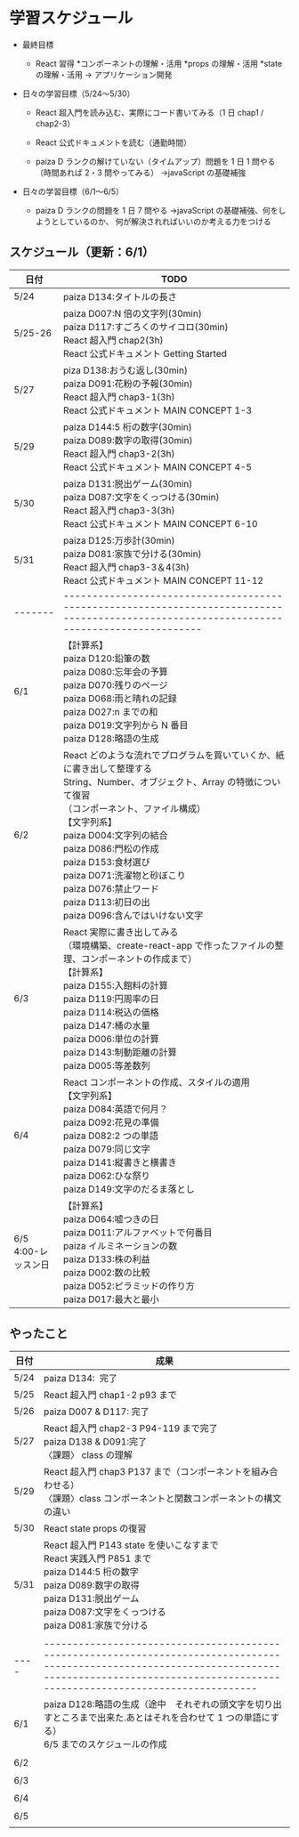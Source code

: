 # 学習スケジュール

- 最終目標

  - React 習得
    *コンポーネントの理解・活用
    *props の理解・活用
    \*state の理解・活用
    → アプリケーション開発

- 日々の学習目標（5/24〜5/30）

  - React 超入門を読み込む、実際にコード書いてみる（1 日 chap1 / chap2-3）

  - React 公式ドキュメントを読む（通勤時間）

  - paiza D ランクの解けていない（タイムアップ）問題を
    1 日 1 問やる（時間あれば 2・3 問やってみる）
    →javaScript の基礎補強

- 日々の学習目標（6/1〜6/5）

  - paiza D ランクの問題を
    1 日 7 問やる
    →javaScript の基礎補強、何をしようとしているのか、
    何が解決されればいいのか考える力をつける

## スケジュール（更新：6/1）

| 日付                | TODO                                                                                                                                                                                                                                                                                                                                                                              |
| ------------------- | --------------------------------------------------------------------------------------------------------------------------------------------------------------------------------------------------------------------------------------------------------------------------------------------------------------------------------------------------------------------------------- |
| 5/24                | paiza D134:タイトルの長さ                                                                                                                                                                                                                                                                                                                                                         |  |
| 5/25-26             | paiza D007:N 倍の文字列(30min)<br>paiza D117:すごろくのサイコロ(30min)<br>React 超入門 chap2(3h)<br>React 公式ドキュメント Getting Started                                                                                                                                                                                                                                        |  |
| 5/27                | piza D138:おうむ返し(30min)<br>paiza D091:花粉の予報(30min)<br>React 超入門 chap3-1(3h)<br>React 公式ドキュメント MAIN CONCEPT 1-3                                                                                                                                                                                                                                                |  |
| 5/29                | paiza D144:5 桁の数字(30min)<br>paiza D089:数字の取得(30min)<br>React 超入門 chap3-2(3h)<br>React 公式ドキュメント MAIN CONCEPT 4-5                                                                                                                                                                                                                                               |  |
| 5/30                | paiza D131:脱出ゲーム(30min)<br>paiza D087:文字をくっつける(30min)<br>React 超入門 chap3-3(3h)<br>React 公式ドキュメント MAIN CONCEPT 6-10                                                                                                                                                                                                                                        |  |
| 5/31                | paiza D125:万歩計(30min)<br>paiza D081:家族で分ける(30min)<br>React 超入門 chap3-3＆4(3h)<br>React 公式ドキュメント MAIN CONCEPT 11-12                                                                                                                                                                                                                                            |  |
| -------             | ------------------------------------------------------------------------------------------------------------------------------------------                                                                                                                                                                                                                                        |
| 6/1                 | 【計算系】<br>paiza D120:鉛筆の数<br>paiza D080:忘年会の予算<br>paiza D070:残りのページ<br>paiza D068:雨と晴れの記録<br>paiza D027:n までの和<br>paiza D019:文字列から N 番目<br>paiza D128:略語の生成                                                                                                                                                                            |  |
| 6/2                 | React どのような流れでプログラムを買いていくか、紙に書き出して整理する<br>String、Number、オブジェクト、Array の特徴について復習<br>（コンポーネント、ファイル構成）<br>【文字列系】<br>paiza D004:文字列の結合<br>paiza D086:門松の作成<br>paiza D153:食材選び<br>paiza D071:洗濯物と砂ぼこり<br>paiza D076:禁止ワード<br>paiza D113:初日の出<br>paiza D096:含んではいけない文字 |  |
| 6/3                 | React 実際に書き出してみる<br>（環境構築、create-react-app で作ったファイルの整理、コンポーネントの作成まで）<br>【計算系】<br>paiza D155:入館料の計算<br>paiza D119:円周率の日<br>paiza D114:税込の価格<br>paiza D147:桶の水量<br>paiza D006:単位の計算<br>paiza D143:制動距離の計算<br>paiza D005:等差数列                                                                      |  |
| 6/4                 | React コンポーネントの作成、スタイルの適用<br>【文字列系】<br>paiza D084:英語で何月？<br>paiza D092:花見の準備<br>paiza D082:2 つの単語<br>paiza D079:同じ文字<br>paiza D141:縦書きと横書き<br>paiza D062:ひな祭り<br>paiza D149:文字のだるま落とし                                                                                                                               |  |
| 6/5 4:00-レッスン日 | 【計算系】<br>paiza D064:嘘つきの日<br>paiza D011:アルファベットで何番目<br>paiza イルミネーションの数<br>paiza D133:株の利益<br>paiza D002:数の比較<br>paiza D052:ピラミッドの作り方<br>paiza D017:最大と最小                                                                                                                                                                    |  |

## やったこと

| 日付 | 成果                                                                                                                                                                                                      |
| ---- | --------------------------------------------------------------------------------------------------------------------------------------------------------------------------------------------------------- |
| 5/24 | paiza D134:  完了                                                                                                                                                                                         |
| 5/25 | React 超入門 chap1-2 p93 まで                                                                                                                                                                             |
| 5/26 | paiza D007 & D117: 完了                                                                                                                                                                                   |
| 5/27 | React 超入門 chap2-3 P94-119 まで完了<br>paiza D138 & D091:完了<br>〈課題〉 class の理解                                                                                                                  |
| 5/29 | React 超入門 chap3 P137 まで（コンポーネントを組み合わせる）<br>〈課題〉class コンポーネントと関数コンポーネントの構文の違い                                                                              |
| 5/30 | React state props の復習                                                                                                                                                                                  |
| 5/31 | React 超入門 P143 state を使いこなすまで<br>React 実践入門 P851 まで<br>paiza D144:5 桁の数字<br>paiza D089:数字の取得<br>paiza D131:脱出ゲーム<br>paiza D087:文字をくっつける<br>paiza D081:家族で分ける |
|      |
| ---- | --------------------------------------------------------------------------------------------------------------------------------------------------------------------------------------------------------- |
| 6/1  | paiza D128:略語の生成（途中　それぞれの頭文字を切り出すところまで出来た.あとはそれを合わせて 1 つの単語にする）<br>6/5 までのスケジュールの作成                                                           |
|      |
| 6/2  |                                                                                                                                                                                                           |
|      |
| 6/3  |                                                                                                                                                                                                           |
|      |
| 6/4  |                                                                                                                                                                                                           |
|      |
| 6/5  |                                                                                                                                                                                                           |
|      |
